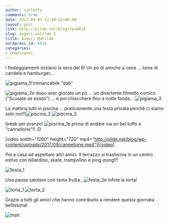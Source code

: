 ```yaml
---
author: carlotta
comments: true
date: 2017-09-07 22:29:21+00:00
layout: post
link: http://pilde.net/blog/?p=6616
slug: auguri-matilde-2
title: Auguri Matilde
wordpress_id: 6616
categories:
- Compleanni
---
```


I festeggiamenti iniziano la sera del 6! Un pò di amiche a cena ... lume di candela e hamburger...

![pigiama_1](http://pilde.net/blog/wp-content/uploads/2017/09/pigiama_1.jpg)l'immancabile "dab"

![pigiama_2](http://pilde.net/blog/wp-content/uploads/2017/09/pigiama_2.jpg)e dopo aver giocato un pò ... un divertente filmetto comico ("Scusate se esisto") ... e poi chiacchere fino a notte fonda... ![pigiama_3](http://pilde.net/blog/wp-content/uploads/2017/09/pigiama_3.jpg)

La mattina tutti in piscina ... praticamente una festa privata perchè ci siamo solo noi!!!![piscina_2](http://pilde.net/blog/wp-content/uploads/2017/09/piscina_2.jpg) ![piscina_3](http://pilde.net/blog/wp-content/uploads/2017/09/piscina_3.jpg)

break per pranzo! ![piscina_1](http://pilde.net/blog/wp-content/uploads/2017/09/piscina_1.jpg)e prima di andare via un bel tuffo a "cannellone"!! :D

[video width="1280" height="720" mp4="http://pilde.net/blog/wp-content/uploads/2017/09/cannellone.mp4"][/video]

Poi a casa ad aspettare altri amici. Il terrazzo si trasforma in un centro estivo con biliardino, skate, trampolino e ping-pong!!!

![festa_1](http://pilde.net/blog/wp-content/uploads/2017/09/festa_1.jpg)

Una pausa salutare con tanta frutta...![festa_2](http://pilde.net/blog/wp-content/uploads/2017/09/festa_2.jpg)e infine la torta!

![torta_1](http://pilde.net/blog/wp-content/uploads/2017/09/torta_1.jpg) ![torta_2](http://pilde.net/blog/wp-content/uploads/2017/09/torta_2.jpg)

Grazie a tutti gli amici che hanno contribuito a rendere questa giornata bellissima!

![mati](http://pilde.net/blog/wp-content/uploads/2017/09/mati.jpg)
